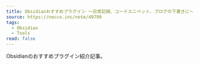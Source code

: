 ```yaml
---
title: Obsidianおすすめプラグイン 〜日常記録、コードスニペット、ブログの下書きに〜 - necco
source: https://necco.inc/note/49799
tags:
  - Obsidian
  - Tools
read: false
---
```

Obsidianのおすすめプラグイン紹介記事。